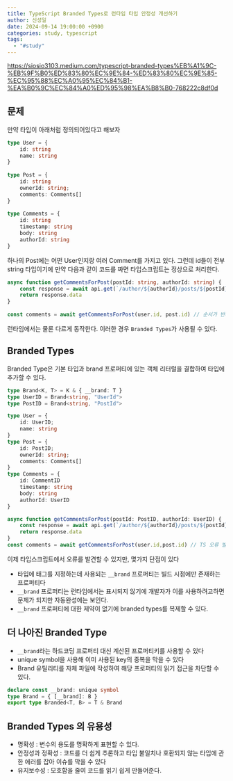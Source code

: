 ```yaml
---
title: TypeScript Branded Types로 런타임 타입 안정성 개선하기
author: 신성일
date: 2024-09-14 19:00:00 +0900
categories: study, typescript
tags:
  - "#study"
---
```

https://siosio3103.medium.com/typescript-branded-types%EB%A1%9C-%EB%9F%B0%ED%83%80%EC%9E%84-%ED%83%80%EC%9E%85-%EC%95%88%EC%A0%95%EC%84%B1-%EA%B0%9C%EC%84%A0%ED%95%98%EA%B8%B0-768222c8df0d


## 문제

만약 타입이 아래처럼 정의되어있다고 해보자

```ts
type User = {  
	id: string  
	name: string  
}  
  
type Post = {  
	id: string  
	ownerId: string;  
	comments: Comments[]  
}  
  
type Comments = {  
	id: string  
	timestamp: string  
	body: string  
	authorId: string  
}
```

하나의 Post에는 어떤 User인지랑 여러 Comment를 가지고 있다. 그런데 id들이 전부 string 타입이기에 만약 다음과 같이 코드를 짜면 타입스크립트는 정상으로 처리한다.

```ts
async function getCommentsForPost(postId: string, authorId: string) {  
	const response = await api.get(`/author/${authorId}/posts/${postId}/comments`)  
	return response.data  
}  
  
const comments = await getCommentsForPost(user.id, post.id) // 순서가 반대
```

런타임에서는 물론 다르게 동작한다. 이러한 경우 `Branded Types`가 사용될 수 있다.

## Branded Types

Branded Type은 기본 타입과 brand 프로퍼티에 있는 객체 리터럴을 결합하여 타입에 추가할 수 있다.

```ts
type Brand<K, T> = K & { __brand: T }  
type UserID = Brand<string, "UserId">  
type PostID = Brand<string, "PostId">

type User = {  
	id: UserID;  
	name: string  
}  
type Post = {  
	id: PostID;  
	ownerId: string;  
	comments: Comments[]  
}  
type Comments = {  
	id: CommentID  
	timestamp: string  
	body: string  
	authorId: UserID  
}

async function getCommentsForPost(postId: PostID, authorId: UserID) {  
	const response = await api.get(`/author/${authorId}/posts/${postId}/comments`)  
	return response.data  
}  
const comments = await getCommentsForPost(user.id,post.id) // TS 오류 발생
```

이제 타입스크립트에서 오류를 발견할 수 있지만, 몇가지 단점이 있다
- 타입에 태그를 지정하는데 사용되는 `__brand` 프로퍼티는 빌드 시점에만 존재하는 프로퍼티다
- `__brand` 프로퍼티는 런타임에서는 표시되지 않기에 개발자가 이를 사용하려고하면 문제가 되지만 자동완성에는 보인다.
- `__brand` 프로퍼티에 대한 제약이 없기에 branded types를 복제할 수 있다.

## 더 나아진 Branded Type

- `__brand`라는 하드코딩 프로퍼티 대신 계산된 프로퍼티키를 사용할 수 있다
- unique symbol을 사용해 이미 사용된 key의 중복을 막을 수 있다
- Brand 유틸리티를 자체 파일에 작성하여 해당 프로퍼티의 읽기 접근을 차단할 수 있다.

```ts
declare const __brand: unique symbol  
type Brand = { [__brand]: B }  
export type Branded<T, B> = T & Brand
```

## Branded Types 의 유용성

- 명확성 : 변수의 용도를 명확하게 표현할 수 있다.
- 안정성과 정확성 : 코드를 더 쉽게 추론하고 타입 불일치나 호환되지 않는 타입에 관한 에러를 잡아 이슈를 막을 수 있다
- 유지보수성 : 모호함을 줄여 코드를 읽기 쉽게 만들어준다. 

